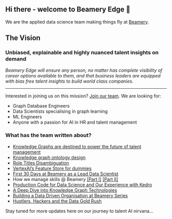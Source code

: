 ## Hi there - welcome to Beamery Edge 👋

We are the applied data science team making things fly at [Beamery](http://www.beamery.com/). 

## The Vision

### **Unbiased, explainable and highly nuanced talent insights on demand**

*Beamery Edge will ensure any person, no matter  has complete visibility of career options available to them, and that business leaders are equipped with bias free talent insights to build world class companies.*

-----

Interested in joining us on this mission? [Join our team](http://careers.beamery.com/). We are looking for:
- Graph Database Engineers
- Data Scientists specialising in graph learning
- ML Engineers
- Anyone with a passion for AI in HR and talent management

### What has the team written about?

 - [Knowledge Graphs are destined to power the future of talent management](https://medium.com/hacking-talent/knowledge-graphs-are-destined-to-power-the-future-of-talent-management-8006093ea778)
 - [Knowledge graph ontology design](https://medium.com/hacking-talent/knowledge-graph-ontology-design-1fa5e062a369)
 - [Role Titles Disambiguation](https://medium.com/hacking-talent/role-titles-standardization-an-overview-160306db32d0)
 - [VertexAI’s Feature Store for dummies](https://medium.com/hacking-talent/vertexais-feature-store-for-dummies-3d798b45ece4)
 - [First 30 Days at Beamery as a Lead Data Scientist](https://medium.com/hacking-talent/my-first-30-days-at-beamery-as-a-lead-data-scientist-eb67959a7266)
 - How we manage skills @ Beamery [[Part I]](https://medium.com/hacking-talent/skills-beamery-part-1-representing-skills-for-today-and-the-unknown-of-tomorrow-d87e114771a3) [[Part II]](https://medium.com/hacking-talent/skills-beamery-part-2-disaggregating-a-skill-72fa4f4d1cfa)
 - [Production Code for Data Science and Our Experience with Kedro](https://medium.com/hacking-talent/production-code-for-data-science-and-our-experience-with-kedro-60bb69934d1f)
 - [A Deep Dive into Knowledge Graph Technologies](https://medium.com/hacking-talent/the-art-of-compromise-finding-an-optimal-knowledge-graph-solution-2b50de933246)
 - [Building a Data Driven Organisation at Beamery Series](https://medium.com/hacking-talent/building-a-data-driven-organisation-at-beamery-c7d071b4b256)
 - [Hustlers, Hackers and the Data Gold Rush](https://medium.com/hacking-talent/hustlers-hackers-and-the-data-gold-rush-ab006e7ae976)

Stay tuned for more updates here on our journey to talent AI nirvana...
